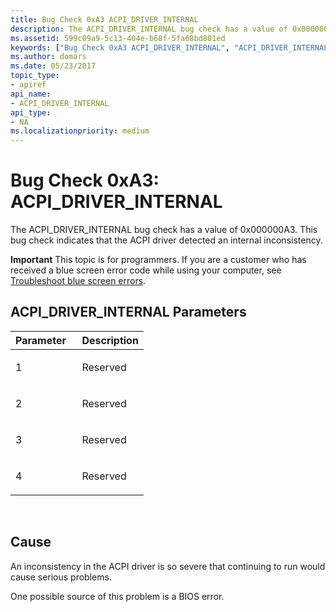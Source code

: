 ```yaml
---
title: Bug Check 0xA3 ACPI_DRIVER_INTERNAL
description: The ACPI_DRIVER_INTERNAL bug check has a value of 0x000000A3. This bug check indicates that the ACPI driver detected an internal inconsistency.
ms.assetid: 599c09a9-5c13-404e-b68f-5fa68bd801ed
keywords: ["Bug Check 0xA3 ACPI_DRIVER_INTERNAL", "ACPI_DRIVER_INTERNAL"]
ms.author: domars
ms.date: 05/23/2017
topic_type:
- apiref
api_name:
- ACPI_DRIVER_INTERNAL
api_type:
- NA
ms.localizationpriority: medium
---
```


# Bug Check 0xA3: ACPI\_DRIVER\_INTERNAL


The ACPI\_DRIVER\_INTERNAL bug check has a value of 0x000000A3. This bug check indicates that the ACPI driver detected an internal inconsistency.

**Important** This topic is for programmers. If you are a customer who has received a blue screen error code while using your computer, see [Troubleshoot blue screen errors](http://windows.microsoft.com/windows-10/troubleshoot-blue-screen-errors).

## ACPI\_DRIVER\_INTERNAL Parameters


<table>
<colgroup>
<col width="50%" />
<col width="50%" />
</colgroup>
<thead>
<tr class="header">
<th align="left">Parameter</th>
<th align="left">Description</th>
</tr>
</thead>
<tbody>
<tr class="odd">
<td align="left"><p>1</p></td>
<td align="left"><p>Reserved</p></td>
</tr>
<tr class="even">
<td align="left"><p>2</p></td>
<td align="left"><p>Reserved</p></td>
</tr>
<tr class="odd">
<td align="left"><p>3</p></td>
<td align="left"><p>Reserved</p></td>
</tr>
<tr class="even">
<td align="left"><p>4</p></td>
<td align="left"><p>Reserved</p></td>
</tr>
</tbody>
</table>

 

Cause
-----

An inconsistency in the ACPI driver is so severe that continuing to run would cause serious problems.

One possible source of this problem is a BIOS error.

 

 





